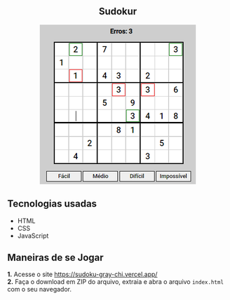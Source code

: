 <h2 align="center">Sudokur</h2>

<div align="center">
  <img src="sudoku.png" >
</div>

## Tecnologias usadas
* HTML
* CSS
* JavaScript

## Maneiras de se Jogar
**1.** Acesse o site <https://sudoku-gray-chi.vercel.app/>  
**2.** Faça o download em ZIP do arquivo, extraia e abra o arquivo `index.html` com o seu navegador.


